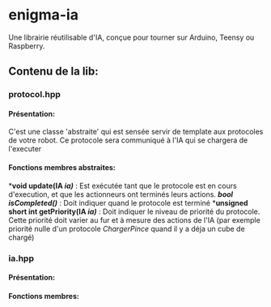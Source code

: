 # enigma-ia

Une librairie réutilisable d'IA, conçue pour tourner sur Arduino, Teensy ou Raspberry.

## Contenu de la lib:
### protocol.hpp
#### Présentation:
C'est une classe 'abstraite' qui est sensée servir de template aux protocoles de votre robot. Ce protocole sera communiqué à l'IA qui se chargera de l'executer
#### Fonctions membres abstraites:
***void update(IA *ia)*** : Est exécutée tant que le protocole est en cours d'execution, et que les actionneurs ont terminés leurs actions.
***bool isCompleted()*** : Doit indiquer quand le protocole est terminé
***unsigned short int getPriority(IA *ia)*** : Doit indiquer le niveau de priorité du protocole. Cette priorité doit varier au fur et à mesure des actions de l'IA (par exemple priorité nulle d'un protocole *ChargerPince* quand il y a déja un cube de chargé)
### ia.hpp
#### Présentation:
#### Fonctions membres:
